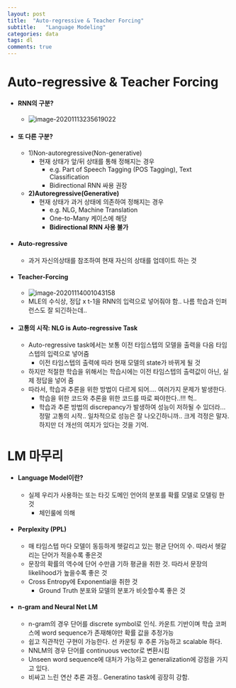 ```yaml
---
layout: post
title:  "Auto-regressive & Teacher Forcing"
subtitle:   "Language Modeling"
categories: data
tags: dl
comments: true
---
```

# Auto-regressive & Teacher Forcing

- #### RNN의 구분?

  - ![image-20201113235619022](https://shoman2.github.io/assets/img/image-20201113235619022.png)

- #### 또 다른 구분?

  - 1)Non-autoregressive(Non-generative)
    - 현재 상태가 앞/뒤 상태를 통해 정해지는 경우
      - e.g. Part of Speech Tagging (POS Tagging), Text Classification
      - Bidirectional RNN 싸용 권장
  - **2)Autoregressive(Generative)**
    - 현재 상태가 과거 상태에 의존하여 정해지는 경우
      - e.g. NLG, Machine Translation
      - One-to-Many 케이스에 해당
      - **Bidirectional RNN 사용 불가**

- #### Auto-regressive

  - 과거 자신의상태를 참조하여 현재 자신의 상태를 업데이트 하는 것

- #### Teacher-Forcing

  - ![image-20201114001043158](https://shoman2.github.io/assets/img/image-20201114001043158.png)
  - MLE의 수식상, 정답 x t-1을 RNN의 입력으로 넣어줘야 함.. 나름 학습과 인퍼런스도 잘 되긴하는데..

- #### 고통의 시작:  NLG is Auto-regressive Task

  - Auto-regressive task에서는 보통 이전 타임스텝의 모델을 출력을 다음 타임스텝의 입력으로 넣어줌
    - 이전 타임스텝의 출력에 따라 현재 모델의 state가 바뀌게 될 것
  - 하지만 적절한 학습을 위해서는 학습시에는 이전 타임스텝의 출력값이 아닌, 실제 정답을 넣어 줌
  - 따라서, 학습과 추론을 위한 방법이 다르게 되어.... 여러가지 문제가 발생한다.
    - 학습을 위한 코드와 추론을 위한 코드를 따로 짜야한다..!!! 헉..
    - 학습과 추론 방법의 discrepancy가 발생하여 성능이 저하될 수 있더라... 정말 고통의 시작.. 일차적으로 성능은 잘 나오긴하니까.. 크게 걱정은 말자. 하지만 더 개선의 여지가 있다는 것을 기억.

# LM 마무리

- #### Language Model이란?

  - 실제 우리가 사용하는 또는 타깃 도메인 언어의 분포를 확률 모델로 모델링 한 것
    - 체인룰에 의해

- ####  Perplexity (PPL)

  - 매 타임스텝 마다 모델이 동등하게 헷갈리고 있는 평균 단어의 수. 따라서 헷갈리는 단어가 적을수록 좋은것
  - 문장의 확률의 역수에 단어 수만큼 기하 평균을 취한 것. 따라서 문장의 likelihood가 높을수록 좋은 것
  - Cross Entropy에 Exponential을 취한 것
    - Ground Truth 분포와 모델의 분포가 비슷할수록 좋은 것

- #### n-gram and Neural Net LM

  - n-gram의 경우 단어를 discrete symbol로 인식. 카운트 기반이며 학습 코퍼스에 word sequence가 존재해야만 확률 값을 추정가능
  - 쉽고 직관적인 구현이 가능한다. 선 카운팅 후 추론 가능하고 scalable 하다.
  - NNLM의 경우 단어를 continuous vector로 변환시킴
  - Unseen word sequence에 대처가 가능하고 generalization에 강점을 가지고 있다.
  - 비싸고 느린 연산 추론 과정.. Generatino task에 굉장히 강함.
